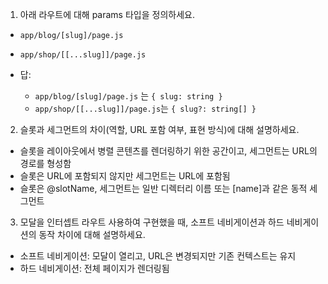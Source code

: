 1. 아래 라우트에 대해 params 타입을 정의하세요.

- `app/blog/[slug]/page.js`
- `app/shop/[[...slug]]/page.js`

- 답:
  - `app/blog/[slug]/page.js` 는 `{ slug: string }`
  - `app/shop/[[...slug]]/page.js`는 `{ slug?: string[] }`

2. 슬롯과 세그먼트의 차이(역할, URL 포함 여부, 표현 방식)에 대해 설명하세요.

- 슬롯을 레이아웃에서 병렬 콘텐츠를 렌더링하기 위한 공간이고, 세그먼트는 URL의 경로를 형성함
- 슬롯은 URL에 포함되지 않지만 세그먼트는 URL에 포함됨
- 슬롯은 @slotName, 세그먼트는 일반 디렉터리 이름 또는 [name]과 같은 동적 세그먼트

3. 모달을 인터셉트 라우트 사용하여 구현했을 때, 소프트 네비게이션과 하드 네비게이션의 동작 차이에 대해 설명하세요.

- 소프트 네비게이션: 모달이 열리고, URL은 변경되지만 기존 컨텍스트는 유지
- 하드 네비게이션: 전체 페이지가 렌더링됨
